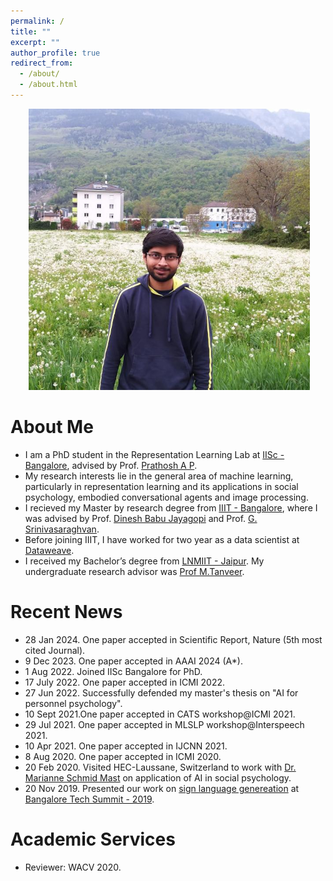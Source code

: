 ```yaml
---
permalink: /
title: ""
excerpt: ""
author_profile: true
redirect_from: 
  - /about/
  - /about.html
---
```


<p align="center">
  <img src="https://raw.githubusercontent.com/kyrs/kyrs.github.io/master/images/shubham.jpg" alt="Photo" style="width: 450px;"/> 
</p>

# About Me
* I am a PhD student in the Representation Learning Lab at [IISc - Bangalore](https://iisc.ac.in/), advised by Prof. [Prathosh A P](https://eecs.iisc.ac.in/people/prathosh-a-p/).
* My research interests lie in the general area of machine learning, particularly in representation learning and its applications in social psychology, embodied conversational agents and image processing.
* I recieved my Master by research degree from [IIIT - Bangalore](https://www.iiitb.ac.in/), where I was advised by Prof. [Dinesh Babu Jayagopi](https://www.iiitb.ac.in/faculty/dinesh-babu-jayagopi/) and Prof. [G. Srinivasaraghvan](https://www.iiitb.ac.in/faculty/g-srinivasaraghavan). 
* Before joining IIIT, I have worked for two year as a data scientist at [Dataweave](https://dataweave.com/). 
* I received my Bachelor’s degree from [LNMIIT - Jaipur](https://www.lnmiit.ac.in/). My undergraduate research advisor was [Prof M.Tanveer](http://www.iiti.ac.in/people/~mtanveer/).

# Recent News
* 28 Jan 2024. One paper accepted in Scientific Report, Nature (5th most cited Journal). 
* 9 Dec 2023. One paper accepted in AAAI 2024 (A*).
* 1 Aug 2022. Joined IISc Bangalore for PhD.
* 17 July 2022. One paper accepted in ICMI 2022.
* 27 Jun 2022. Successfully defended my master's thesis  on "AI for personnel psychology".
* 10 Sept 2021.One paper accepted in CATS workshop@ICMI 2021.
* 29 Jul 2021. One paper accepted in MLSLP workshop@Interspeech 2021. 
* 10 Apr 2021. One paper accepted in IJCNN 2021.
* 8 Aug 2020.  One paper accepted in ICMI 2020.
* 20 Feb 2020. Visited HEC-Laussane, Switzerland to work with [Dr. Marianne Schmid Mast](https://en.wikipedia.org/wiki/Marianne_Schmid_Mast) on application of AI in social psychology.
* 20 Nov 2019. Presented our work on [sign language genereation](https://www.youtube.com/watch?v=WsC9oyjJFY8) at [Bangalore Tech Summit - 2019](https://www.bengalurutechsummit.com/).

# Academic Services
* Reviewer: WACV 2020.

